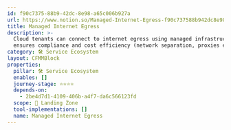 ```yaml
---
id: f90c7375-88b9-42dc-8e98-a65c006b927a
url: https://www.notion.so/Managed-Internet-Egress-f90c737588b942dc8e98a65c006b927a
title: Managed Internet Egress
description: >-
  Cloud tenants can connect to internet egress using managed infrastructure that
  ensures compliance and cost efficiency (network separation, proxies etc.).
category: 🛠 Service Ecosystem
layout: CFMMBlock
properties:
  pillar: 🛠 Service Ecosystem
  enables: []
  journey-stage: ⭐️⭐️⭐️⭐️
  depends-on:
    - 2be4d7d1-4109-406b-a4f7-da6c566123fd
  scope: 🛬 Landing Zone
  tool-implementations: []
  name: Managed Internet Egress
---
```


